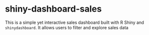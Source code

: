 # shiny-dashboard-sales
This is a simple yet interactive sales dashboard built with R Shiny and `shinydashboard`.   It allows users to filter and explore sales data
